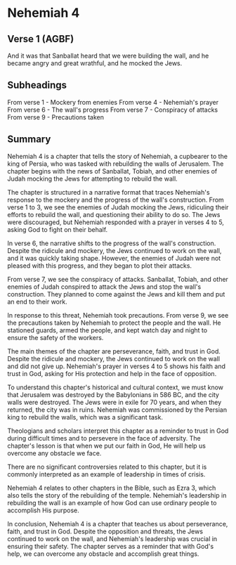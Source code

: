 # Nehemiah 4

## Verse 1 (AGBF)

And it was that Sanballat heard that we were building the wall, and he became angry and great wrathful, and he mocked the Jews.

## Subheadings

From verse 1 - Mockery from enemies
From verse 4 - Nehemiah's prayer
From verse 6 - The wall's progress
From verse 7 - Conspiracy of attacks
From verse 9 - Precautions taken

## Summary

Nehemiah 4 is a chapter that tells the story of Nehemiah, a cupbearer to the king of Persia, who was tasked with rebuilding the walls of Jerusalem. The chapter begins with the news of Sanballat, Tobiah, and other enemies of Judah mocking the Jews for attempting to rebuild the wall.

The chapter is structured in a narrative format that traces Nehemiah's response to the mockery and the progress of the wall's construction. From verse 1 to 3, we see the enemies of Judah mocking the Jews, ridiculing their efforts to rebuild the wall, and questioning their ability to do so. The Jews were discouraged, but Nehemiah responded with a prayer in verses 4 to 5, asking God to fight on their behalf.

In verse 6, the narrative shifts to the progress of the wall's construction. Despite the ridicule and mockery, the Jews continued to work on the wall, and it was quickly taking shape. However, the enemies of Judah were not pleased with this progress, and they began to plot their attacks.

From verse 7, we see the conspiracy of attacks. Sanballat, Tobiah, and other enemies of Judah conspired to attack the Jews and stop the wall's construction. They planned to come against the Jews and kill them and put an end to their work.

In response to this threat, Nehemiah took precautions. From verse 9, we see the precautions taken by Nehemiah to protect the people and the wall. He stationed guards, armed the people, and kept watch day and night to ensure the safety of the workers.

The main themes of the chapter are perseverance, faith, and trust in God. Despite the ridicule and mockery, the Jews continued to work on the wall and did not give up. Nehemiah's prayer in verses 4 to 5 shows his faith and trust in God, asking for His protection and help in the face of opposition.

To understand this chapter's historical and cultural context, we must know that Jerusalem was destroyed by the Babylonians in 586 BC, and the city walls were destroyed. The Jews were in exile for 70 years, and when they returned, the city was in ruins. Nehemiah was commissioned by the Persian king to rebuild the walls, which was a significant task.

Theologians and scholars interpret this chapter as a reminder to trust in God during difficult times and to persevere in the face of adversity. The chapter's lesson is that when we put our faith in God, He will help us overcome any obstacle we face.

There are no significant controversies related to this chapter, but it is commonly interpreted as an example of leadership in times of crisis.

Nehemiah 4 relates to other chapters in the Bible, such as Ezra 3, which also tells the story of the rebuilding of the temple. Nehemiah's leadership in rebuilding the wall is an example of how God can use ordinary people to accomplish His purpose.

In conclusion, Nehemiah 4 is a chapter that teaches us about perseverance, faith, and trust in God. Despite the opposition and threats, the Jews continued to work on the wall, and Nehemiah's leadership was crucial in ensuring their safety. The chapter serves as a reminder that with God's help, we can overcome any obstacle and accomplish great things.